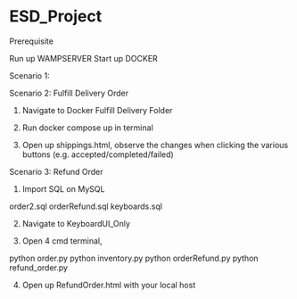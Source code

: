 # ESD_Project

Prerequisite

Run up WAMPSERVER
Start up DOCKER 

Scenario 1:

Scenario 2: Fulfill Delivery Order

1) Navigate to Docker Fulfill Delivery Folder

2) Run docker compose up in terminal

3) Open up shippings.html, observe the changes when clicking the various buttons (e.g. accepted/completed/failed)

Scenario 3: Refund Order

1) Import SQL on MySQL

order2.sql
orderRefund.sql
keyboards.sql

2) Navigate to KeyboardUI_Only

3) Open 4 cmd terminal,

python order.py
python inventory.py
python orderRefund.py
python refund_order.py

4) Open up RefundOrder.html with your local host